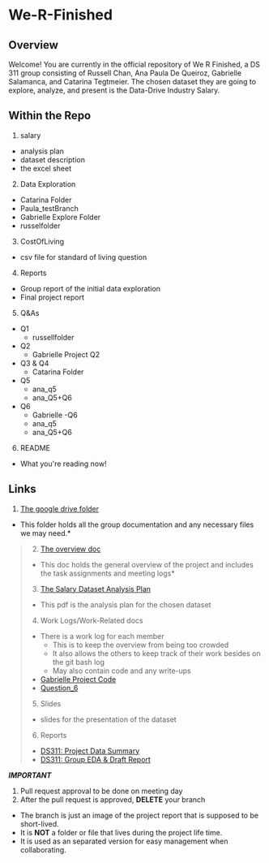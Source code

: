 # We-R-Finished
## Overview
Welcome! You are currently in the official repository of We R Finished, a DS 311 group consisting of Russell Chan, Ana Paula De Queiroz, Gabrielle Salamanca, and Catarina Tegtmeier. The chosen dataset they are going to explore, analyze, and present is the Data-Drive Industry Salary.
## Within the Repo
1. salary
  - analysis plan
  - dataset description
  - the excel sheet
2. Data Exploration
  - Catarina Folder
  - Paula_testBranch
  - Gabrielle Explore Folder
  - russelfolder
3. CostOfLiving
  - csv file for standard of living question
4. Reports
  - Group report of the initial data exploration
  - Final project report
5. Q&As
  - Q1
    - russellfolder
  - Q2
    - Gabrielle Project Q2
  - Q3 & Q4
    - Catarina Folder
  - Q5
    - ana_q5
    - ana_Q5+Q6
  - Q6
    - Gabrielle -Q6
    - ana_q5
    - ana_Q5+Q6
6. README
  - What you're reading now!
## Links
1. [The google drive folder](https://drive.google.com/drive/folders/1M1jYp0MiyeWCBQHbs2pfAfvCYkD61lKU?usp=sharing)
- This folder holds all the group documentation and any necessary files we may need.*
> 2. [The overview doc](https://docs.google.com/document/d/1cgqEG4ZgZ36DACn_ysUwfLzuczyHDhThd7bskDm7z7E/edit?usp=sharing)
>   - This doc holds the general overview of the project and includes the task assignments and meeting logs*
> 3. [The Salary Dataset Analysis Plan](https://drive.google.com/file/d/1aWo1OW4jSkv4NkUQj6zRNrlxvscYXNDf/view?usp=sharing)
>   - This pdf is the analysis plan for the chosen dataset
> 4. Work Logs/Work-Related docs
>   - There is a work log for each member
>     - This is to keep the overview from being too crowded
>     - It also allows the others to keep track of their work besides on the git bash log
>     - May also contain code and any write-ups
>   - [Gabrielle Project Code](https://docs.google.com/document/d/1vna-GMBn4NaDKrJd44n8afmORMDqZ7tGsFa45WtSnyk/edit?usp=sharing)
>   - [Question_6](https://docs.google.com/document/d/1S7vS5HqXvg0jie7p9fUI_eD0V4LnyKIg/edit?usp=sharing&ouid=116829852975256317058&rtpof=true&sd=true)
> 5. Slides
>   - slides for the presentation of the dataset
> 6. Reports
>   - [DS311: Project Data Summary](https://docs.google.com/document/d/1vna-GMBn4NaDKrJd44n8afmORMDqZ7tGsFa45WtSnyk/edit?usp=sharing)
>   - [DS311: Group EDA & Draft Report](https://docs.google.com/document/d/1t1hGlA2W0jx5Uv56dmiRx0KHXlbr4ZRUbT9fUyqDpxc/edit?usp=sharing)

***IMPORTANT***
1. Pull request approval to be done on meeting day
2. After the pull request is approved, **DELETE** your branch
 - The branch is just an image of the project report that is supposed to be short-lived.
 - It is **NOT** a folder or file that lives during the project life time.
 - It is used as an separated version for easy management when collaborating.

